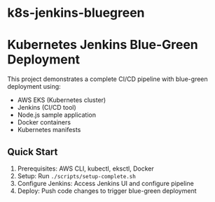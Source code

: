 # k8s-jenkins-bluegreen
# Kubernetes Jenkins Blue-Green Deployment

This project demonstrates a complete CI/CD pipeline with blue-green deployment using:
- AWS EKS (Kubernetes cluster)
- Jenkins (CI/CD tool)
- Node.js sample application
- Docker containers
- Kubernetes manifests

## Quick Start
1. Prerequisites: AWS CLI, kubectl, eksctl, Docker
2. Setup: Run `./scripts/setup-complete.sh`
3. Configure Jenkins: Access Jenkins UI and configure pipeline
4. Deploy: Push code changes to trigger blue-green deployment
